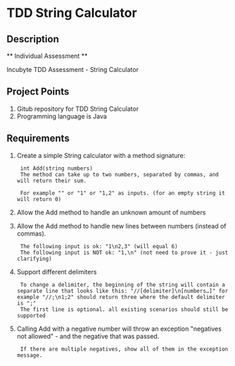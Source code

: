 # TDD String Calculator
## Description

** Individual Assessment **

Incubyte TDD Assessment - String Calculator

## Project Points

1. Gitub repository for TDD String Calculator
2. Programming language is Java

## Requirements



1. Create a simple String calculator with a method signature:

        int Add(string numbers)
        The method can take up to two numbers, separated by commas, and will return their sum.

        For example "" or "1" or "1,2" as inputs. (for an empty string it will return 0)

2. Allow the Add method to handle an unknown amount of numbers

3. Allow the Add method to handle new lines between numbers (instead of commas).

        The following input is ok: "1\n2,3" (will equal 6)
        The following input is NOT ok: "1,\n" (not need to prove it - just clarifying)
4. Support different delimiters

        To change a delimiter, the beginning of the string will contain a separate line that looks like this: "//[delimiter]\n[numbers…]" for example "//;\n1;2" should return three where the default delimiter is ";"
        The first line is optional. all existing scenarios should still be supported
5. Calling Add with a negative number will throw an exception "negatives not allowed" - and the negative that was passed.

        If there are multiple negatives, show all of them in the exception message.
